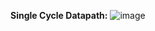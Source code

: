 **Single Cycle Datapath:**
![image](https://github.com/user-attachments/assets/9275abcf-086a-4eb5-9edb-e4fd3f447295)
